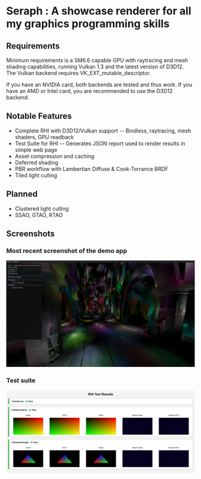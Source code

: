 # Seraph : A showcase renderer for all my graphics programming skills

## Requirements

Minimum requirements is a SM6.6 capable GPU with raytracing and mesh shading capabilities, running Vulkan 1.3 and the latest version of D3D12.
The Vulkan backend requires VK_EXT_mutable_descriptor.

If you have an NVIDIA card, both backends are tested and thus work.
If you have an AMD or Intel card, you are recommended to use the D3D12 backend.

## Notable Features

- Complete RHI with D3D12/Vulkan support -- Bindless, raytracing, mesh shaders, GPU readback
- Test Suite for RHI -- Generates JSON report used to render results in simple web page
- Asset compression and caching
- Deferred shading
- PBR workflow with Lambertian Diffuse & Cook-Torrance BRDF
- Tiled light culling

## Planned

- Clustered light culling
- SSAO, GTAO, RTAO

## Screenshots

### Most recent screenshot of the demo app
![](.github/june15.png)

### Test suite
![](.github/tests.png)
